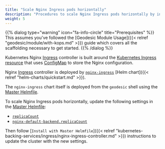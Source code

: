 ```yaml
---
title: "Scale Nginx Ingress pods horizontally"
description: "Procedures to scale Nginx Ingress pods horizontally by increasing the replica count"
weight: 5
---
```


{{% dialog type="warning" icon="fa-info-circle" title="Prerequisites" %}}
This assumes you've followed the [Geodesic Module Usage]({{< relref "geodesic/module/with-kops.md" >}}) guide which covers all the scaffolding necessary to get started.
{{% /dialog %}}

Kubernetes Nginx [Ingress](https://kubernetes.io/docs/concepts/services-networking/ingress/) controller is built around the [Kubernetes Ingress resource](https://kubernetes.io/docs/concepts/services-networking/ingress/) 
that uses [ConfigMap](https://kubernetes.io/docs/tasks/configure-pod-container/configure-pod-configmap/) to store the Nginx configuration.

Nginx [Ingress](https://kubernetes.io/docs/concepts/services-networking/ingress/) controller is deployed by [`nginx-ingress`](https://github.com/kubernetes/charts/tree/master/stable/nginx-ingress) [Helm chart]({{< relref "helm-charts/quickstart.md" >}}).

The `nginx-ingress` chart itself is deployed from the `geodesic` shell using the [Master Helmfile](https://github.com/cloudposse/geodesic/blob/master/rootfs/conf/kops/helmfile.yaml#L496).

To scale Nginx Ingress pods horizontally, update the following settings in the [Master Helmfile](https://github.com/cloudposse/geodesic/blob/master/rootfs/conf/kops/helmfile.yaml#L496):

* [`replicaCount`](https://github.com/cloudposse/geodesic/blob/master/rootfs/conf/kops/helmfile.yaml#L517) 
* [`nginx-default-backend.replicaCount`]((https://github.com/cloudposse/geodesic/blob/master/rootfs/conf/kops/helmfile.yaml#L543)) 

Then follow [`Install with Master Helmfile`]({{< relref "kubernetes-backing-services/ingress/nginx-ingress-controller.md" >}}) instructions to update the cluster with the new settings.
